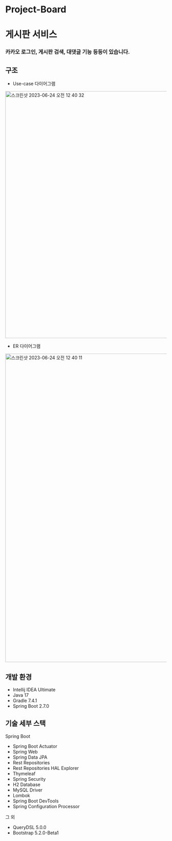 # Project-Board
# 게시판 서비스 
### 카카오 로그인, 게시판 검색, 대댓글 기능 등등이 있습니다.

## 구조

* Use-case 다이어그램
<img width="768" alt="스크린샷 2023-06-24 오전 12 40 32" src="https://github.com/myoungsuk/Emsys-hompage/assets/81986479/18f28c98-a8fa-4594-aa66-e65702db5e03">



* ER 다이어그램
<img width="959" alt="스크린샷 2023-06-24 오전 12 40 11" src="https://github.com/myoungsuk/Emsys-hompage/assets/81986479/400cb3fe-114d-46e8-b46e-3781809bca05">


## 개발 환경

* Intellij IDEA Ultimate
* Java 17
* Gradle 7.4.1
* Spring Boot 2.7.0

## 기술 세부 스택

Spring Boot

* Spring Boot Actuator
* Spring Web
* Spring Data JPA
* Rest Repositories
* Rest Repositories HAL Explorer
* Thymeleaf
* Spring Security
* H2 Database
* MySQL Driver
* Lombok
* Spring Boot DevTools
* Spring Configuration Processor

그 외

* QueryDSL 5.0.0
* Bootstrap 5.2.0-Beta1




